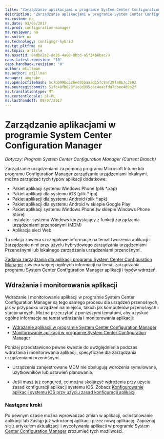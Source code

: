 ```yaml
---
title: "Zarządzanie aplikacjami w programie System Center Configuration Manager | Dokumentacja firmy Microsoft"
description: "Zarządzanie aplikacjami w programie System Center Configuration Manager."
ms.custom: na
ms.date: 03/05/2017
ms.prod: configuration-manager
ms.reviewer: na
ms.suite: na
ms.technology: configmgr-hybrid
ms.tgt_pltfrm: na
ms.topic: article
ms.assetid: 8adbe2e2-de26-4a80-8bbd-a5f34b8bac79
caps.latest.revision: "18"
caps.handback.revision: "0"
author: mtillman
ms.author: mtillman
manager: angrobe
ms.openlocfilehash: bc7bb99bc526ed0bbaaad15fc9af39fa8b7c3893
ms.sourcegitcommit: 51fc48fb023f1e8d995c6c4eacfda7dbec4d0b2f
ms.translationtype: MT
ms.contentlocale: pl-PL
ms.lasthandoff: 08/07/2017
---
```

# <a name="manage-applications-in-system-center-configuration-manager"></a>Zarządzanie aplikacjami w programie System Center Configuration Manager

*Dotyczy: Program System Center Configuration Manager (Current Branch)*

Zarządzanie urządzeniami za pomocą programu Microsoft Intune lub programu Configuration Manager zarządzanie urządzeniami lokalnymi, można zarządzać tych typów aplikacji dodatkowe:
- Pakiet aplikacji systemu Windows Phone (plik *.xap)
- Pakiet aplikacji dla systemu iOS (plik *.ipa)
- Pakiet aplikacji dla systemu Android (plik *.apk)
- Pakiet aplikacji dla systemu Android w sklepie Google Play
- Pakiet aplikacji systemu Windows Phone (w sklepie Windows Phone Store)
- Instalator systemu Windows korzystający z funkcji zarządzania urządzeniami przenośnymi (MDM)
- Aplikacja sieci Web

Ta sekcja zawiera szczegółowe informacje na temat tworzenia aplikacji i zarządzanie nimi przy użyciu hybrydowego zarządzania urządzeniami Przenośnymi lub lokalnego zarządzania urządzeniami przenośnymi.

[Zadania zarządzania dla aplikacji programu System Center Configuration Manager](../../apps/deploy-use/management-tasks-applications.md) zawiera więcej ogólnych informacji na temat zarządzania programu System Center Configuration Manager aplikacji i typów wdrożeń.

## <a name="deploying-and-monitoring-apps"></a>Wdrażania i monitorowania aplikacji

Wdrażanie i monitorowanie aplikacji w programie System Center Configuration Manager są tego samego procesu dla urządzeń przenośnych, jak w przypadku urządzeń na miejscu, takich jak komputerów przenośnych i stacjonarnych. Można przeczytać z poniższymi tematami, aby uzyskać ogólne informacje na temat wdrażania i monitorowania aplikacji:

- [Wdrażanie aplikacji w programie System Center Configuration Manager](../../apps/deploy-use/deploy-applications.md)
- [Monitorowanie aplikacji w programie System Center Configuration Manager](../../apps/deploy-use/monitor-applications-from-the-console.md)

Poniżej przedstawiono pewne kwestie do uwzględnienia podczas wdrażania i monitorowania aplikacji, specyficzne dla zarządzania urządzeniami przenośnymi.

- Urządzenia zarejestrowane MDM nie obsługują wdrożenia symulowane, użytkowników lub ustawień planowania.

- Jeśli masz już congured, co można skojarzyć wdrożenia przy użyciu zasad konfiguracji aplikacji systemu iOS. Zobacz [Konfigurowanie aplikacji systemu iOS przy użyciu zasad konfiguracji aplikacji](configure-ios-apps-with-app-configuration-policies.md).

### <a name="next-steps"></a>Następne kroki

Po pewnym czasie można wprowadzać zmian w aplikacji, odinstalowanie aplikacji lub Zastąp już wdrożonej aplikacji przez nową aplikację. Zapoznaj się z artykułem [aktualizacji i wycofywania aplikacji w programie System Center Configuration Manager](../../apps/deploy-use/update-and-retire-applications.md) zrozumieć tych możliwości.
